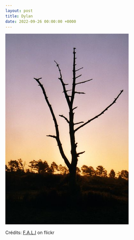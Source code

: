 ```yaml
---
layout: post
title: Dylan
date: 2022-09-26 00:00:00 +0000
---
```


![Dylan](/images/2022-09-26.jpg)

Crédits: [F.A.L.I](https://www.flickr.com/people/26384010@N03/) on flickr
